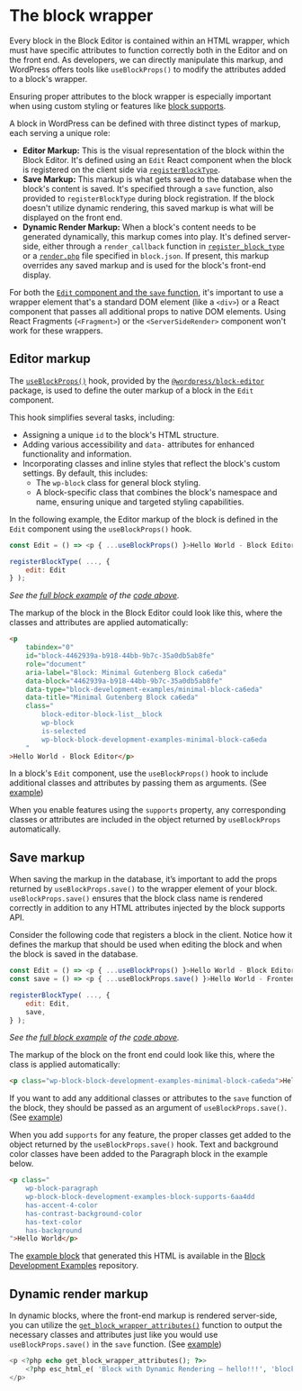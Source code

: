 # The block wrapper

Every block in the Block Editor is contained within an HTML wrapper, which must have specific attributes to function correctly both in the Editor and on the front end. As developers, we can directly manipulate this markup, and WordPress offers tools like `useBlockProps()` to modify the attributes added to a block's wrapper.

Ensuring proper attributes to the block wrapper is especially important when using custom styling or features like [block supports](https://developer.wordpress.org/block-editor/reference-guides/block-api/block-supports/).

A block in WordPress can be defined with three distinct types of markup, each serving a unique role:

- **Editor Markup:** This is the visual representation of the block within the Block Editor. It's defined using an `Edit` React component when the block is registered on the client side via [`registerBlockType`](https://developer.wordpress.org/block-editor/reference-guides/block-api/block-registration/#registerblocktype).
- **Save Markup:** This markup is what gets saved to the database when the block's content is saved. It's specified through a `save` function, also provided to `registerBlockType` during block registration. If the block doesn't utilize dynamic rendering, this saved markup is what will be displayed on the front end.
- **Dynamic Render Markup:** When a block's content needs to be generated dynamically, this markup comes into play. It's defined server-side, either through a `render_callback` function in [`register_block_type`](https://developer.wordpress.org/reference/functions/register_block_type/) or a [`render.php`](https://developer.wordpress.org/block-editor/reference-guides/block-api/block-metadata/#render) file specified in `block.json`. If present, this markup overrides any saved markup and is used for the block's front-end display.

For both the [`Edit` component and the `save` function](https://developer.wordpress.org/block-editor/reference-guides/block-api/block-edit-save/), it's important to use a wrapper element that's a standard DOM element (like a `<div>`) or a React component that passes all additional props to native DOM elements. Using React Fragments (`<Fragment>`) or the `<ServerSideRender>` component won't work for these wrappers.

## Editor markup

The [`useBlockProps()`](https://developer.wordpress.org/block-editor/reference-guides/packages/packages-block-editor/#useblockprops) hook, provided by the [`@wordpress/block-editor`](https://developer.wordpress.org/block-editor/reference-guides/packages/packages-block-editor) package, is used to define the outer markup of a block in the `Edit` component.

This hook simplifies several tasks, including:

- Assigning a unique `id` to the block's HTML structure.
- Adding various accessibility and `data-` attributes for enhanced functionality and information.
- Incorporating classes and inline styles that reflect the block's custom settings. By default, this includes:
    - The `wp-block` class for general block styling.
    - A block-specific class that combines the block's namespace and name, ensuring unique and targeted styling capabilities.

In the following example, the Editor markup of the block is defined in the `Edit` component using the `useBlockProps()` hook.

```js
const Edit = () => <p { ...useBlockProps() }>Hello World - Block Editor</p>;

registerBlockType( ..., {
	edit: Edit
} );
```

_See the [full block example](https://github.com/WordPress/block-development-examples/tree/trunk/plugins/minimal-block-ca6eda) of the [code above](https://github.com/WordPress/block-development-examples/blob/trunk/plugins/minimal-block-ca6eda/src/index.js)._

The markup of the block in the Block Editor could look like this, where the classes and attributes are applied automatically:

```html
<p
    tabindex="0"
    id="block-4462939a-b918-44bb-9b7c-35a0db5ab8fe"
    role="document"
    aria-label="Block: Minimal Gutenberg Block ca6eda"
    data-block="4462939a-b918-44bb-9b7c-35a0db5ab8fe"
    data-type="block-development-examples/minimal-block-ca6eda"
    data-title="Minimal Gutenberg Block ca6eda"
    class="
        block-editor-block-list__block
        wp-block
        is-selected
        wp-block-block-development-examples-minimal-block-ca6eda
    "
>Hello World - Block Editor</p>
```

In a block's `Edit` component, use the `useBlockProps()` hook to include additional classes and attributes by passing them as arguments. (See [example](https://github.com/WordPress/block-development-examples/blob/trunk/plugins/stylesheets-79a4c3/src/edit.js))

When you enable features using the `supports` property, any corresponding classes or attributes are included in the object returned by `useBlockProps` automatically.

## Save markup

When saving the markup in the database, it’s important to add the props returned by `useBlockProps.save()` to the wrapper element of your block. `useBlockProps.save()` ensures that the block class name is rendered correctly in addition to any HTML attributes injected by the block supports API.

Consider the following code that registers a block in the client. Notice how it defines the markup that should be used when editing the block and when the block is saved in the database.

```js
const Edit = () => <p { ...useBlockProps() }>Hello World - Block Editor</p>;
const save = () => <p { ...useBlockProps.save() }>Hello World - Frontend</p>;

registerBlockType( ..., {
	edit: Edit,
	save,
} );
```

_See the [full block example](https://github.com/WordPress/block-development-examples/tree/trunk/plugins/minimal-block-ca6eda) of the [code above](https://github.com/WordPress/block-development-examples/blob/trunk/plugins/minimal-block-ca6eda/src/index.js)._

The markup of the block on the front end could look like this, where the class is applied automatically:

```html
<p class="wp-block-block-development-examples-minimal-block-ca6eda">Hello World – Frontend</p>
```

If you want to add any additional classes or attributes to the `save` function of the block, they should be passed as an argument of `useBlockProps.save()`. (See [example](https://github.com/WordPress/block-development-examples/blob/trunk/plugins/stylesheets-79a4c3/src/save.js))

When you add `supports` for any feature, the proper classes get added to the object returned by the `useBlockProps.save()` hook. Text and background color classes have been added to the Paragraph block in the example below.

```html
<p class="
    wp-block-paragraph
    wp-block-block-development-examples-block-supports-6aa4dd
    has-accent-4-color
    has-contrast-background-color
    has-text-color
    has-background
">Hello World</p>
```

The [example block](https://github.com/WordPress/block-development-examples/tree/trunk/plugins/block-supports-6aa4dd) that generated this HTML is available in the [Block Development Examples](https://github.com/WordPress/block-development-examples) repository.

## Dynamic render markup

In dynamic blocks, where the front-end markup is rendered server-side, you can utilize the [`get_block_wrapper_attributes()`](https://developer.wordpress.org/reference/functions/get_block_wrapper_attributes/) function to output the necessary classes and attributes just like you would use `useBlockProps.save()` in the `save` function. (See [example](https://github.com/WordPress/block-development-examples/blob/f68640f42d993f0866d1879f67c73910285ca114/plugins/block-dynamic-rendering-64756b/src/render.php#L11))

```php
<p <?php echo get_block_wrapper_attributes(); ?>>
	<?php esc_html_e( 'Block with Dynamic Rendering – hello!!!', 'block-development-examples' ); ?>
</p>
```
